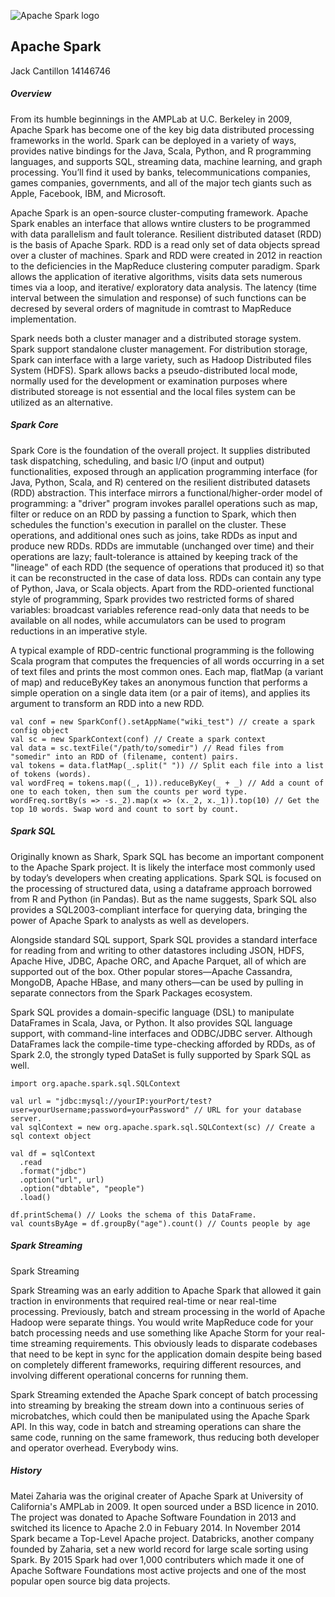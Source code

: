 ![Apache Spark logo](https://softwareengineeringdaily.com/wp-content/uploads/2016/02/Spark-bigdata_feature.jpg)

## Apache Spark
Jack Cantillon 14146746

##### Overview
From its humble beginnings in the AMPLab at U.C. Berkeley in 2009, Apache Spark has become one of the key big data distributed processing frameworks in the world. Spark can be deployed in a variety of ways, provides native bindings for the Java, Scala, Python, and R programming languages, and supports SQL, streaming data, machine learning, and graph processing. You’ll find it used by banks, telecommunications companies, games companies, governments, and all of the major tech giants such as Apple, Facebook, IBM, and Microsoft.

Apache Spark is an open-source cluster-computing framework. Apache Spark enables an interface that allows wntire clusters to be programmed with data parallelism and fault tolerance. Resilient distributed dataset (RDD) is the basis of Apache Spark. RDD is a read only set of data objects spread over a cluster of machines. Spark and RDD were created in 2012 in reaction to the deficiencies in the MapReduce clustering computer paradigm. Spark allows the application of iterative algorithms, visits data sets numerous times via a loop, and iterative/ exploratory data analysis. The latency (time interval between the simulation and response) of such functions can be decresed by several orders of magnitude in comtrast to MapReduce implementation.

Spark needs both a cluster manager and a distributed storage system. Spark support standalone cluster management. For distribution storage, Spark can interface with a large variety, such as Hadoop Distributed files System (HDFS). Spark allows backs a pseudo-distributed local mode, normally used for the development or examination purposes where distributed storeage is not essential and the local files system can be utilized as an alternative.


##### Spark Core

Spark Core is the foundation of the overall project. It supplies distributed task dispatching, scheduling, and basic I/O (input and output) functionalities, exposed through an application programming interface (for Java, Python, Scala, and R) centered on the resilient distributed datasets (RDD) abstraction. This interface mirrors a functional/higher-order model of programming: a "driver" program invokes parallel operations such as map, filter or reduce on an RDD by passing a function to Spark, which then schedules the function's execution in parallel on the cluster. These operations, and additional ones such as joins, take RDDs as input and produce new RDDs. RDDs are immutable (unchanged over time) and their operations are lazy; fault-tolerance is attained by keeping track of the "lineage" of each RDD (the sequence of operations that produced it) so that it can be reconstructed in the case of data loss. RDDs can contain any type of Python, Java, or Scala objects. Apart from the RDD-oriented functional style of programming, Spark provides two restricted forms of shared variables: broadcast variables reference read-only data that needs to be available on all nodes, while accumulators can be used to program reductions in an imperative style.

A typical example of RDD-centric functional programming is the following Scala program that computes the frequencies of all words occurring in a set of text files and prints the most common ones. Each map, flatMap (a variant of map) and reduceByKey takes an anonymous function that performs a simple operation on a single data item (or a pair of items), and applies its argument to transform an RDD into a new RDD.

```
val conf = new SparkConf().setAppName("wiki_test") // create a spark config object
val sc = new SparkContext(conf) // Create a spark context
val data = sc.textFile("/path/to/somedir") // Read files from "somedir" into an RDD of (filename, content) pairs.
val tokens = data.flatMap(_.split(" ")) // Split each file into a list of tokens (words).
val wordFreq = tokens.map((_, 1)).reduceByKey(_ + _) // Add a count of one to each token, then sum the counts per word type.
wordFreq.sortBy(s => -s._2).map(x => (x._2, x._1)).top(10) // Get the top 10 words. Swap word and count to sort by count.
```
##### Spark SQL

Originally known as Shark, Spark SQL has become an important component to the Apache Spark project. It is likely the interface most commonly used by today’s developers when creating applications. Spark SQL is focused on the processing of structured data, using a dataframe approach borrowed from R and Python (in Pandas). But as the name suggests, Spark SQL also provides a SQL2003-compliant interface for querying data, bringing the power of Apache Spark to analysts as well as developers.

Alongside standard SQL support, Spark SQL provides a standard interface for reading from and writing to other datastores including JSON, HDFS, Apache Hive, JDBC, Apache ORC, and Apache Parquet, all of which are supported out of the box. Other popular stores—Apache Cassandra, MongoDB, Apache HBase, and many others—can be used by pulling in separate connectors from the Spark Packages ecosystem.

Spark SQL provides a domain-specific language (DSL) to manipulate DataFrames in Scala, Java, or Python. It also provides SQL language support, with command-line interfaces and ODBC/JDBC server. Although DataFrames lack the compile-time type-checking afforded by RDDs, as of Spark 2.0, the strongly typed DataSet is fully supported by Spark SQL as well.

```
import org.apache.spark.sql.SQLContext

val url = "jdbc:mysql://yourIP:yourPort/test?user=yourUsername;password=yourPassword" // URL for your database server.
val sqlContext = new org.apache.spark.sql.SQLContext(sc) // Create a sql context object

val df = sqlContext
  .read
  .format("jdbc")
  .option("url", url)
  .option("dbtable", "people")
  .load()

df.printSchema() // Looks the schema of this DataFrame.
val countsByAge = df.groupBy("age").count() // Counts people by age
```

##### Spark Streaming

Spark Streaming

Spark Streaming was an early addition to Apache Spark that allowed it gain traction in environments that required real-time or near real-time processing. Previously, batch and stream processing in the world of Apache Hadoop were separate things. You would write MapReduce code for your batch processing needs and use something like Apache Storm for your real-time streaming requirements. This obviously leads to disparate codebases that need to be kept in sync for the application domain despite being based on completely different frameworks, requiring different resources, and involving different operational concerns for running them.

Spark Streaming extended the Apache Spark concept of batch processing into streaming by breaking the stream down into a continuous series of microbatches, which could then be manipulated using the Apache Spark API. In this way, code in batch and streaming operations can share the same code, running on the same framework, thus reducing both developer and operator overhead. Everybody wins.


##### History

Matei Zaharia was the original creater of Apache Spark at University of California's AMPLab in 2009. It open sourced under a BSD licence in 2010. The project was donated to Apache Software Foundation in 2013 and switched its licence to Apache 2.0 in Febuary 2014. In November 2014 Spark became a Top-Level Apache project. Databricks, another company founded by Zaharia, set a new world record for large scale sorting using Spark. By 2015 Spark had over 1,000 contributers which made it one of Apache Software Foundations most active projects and one of the most popular open source big data projects. 
